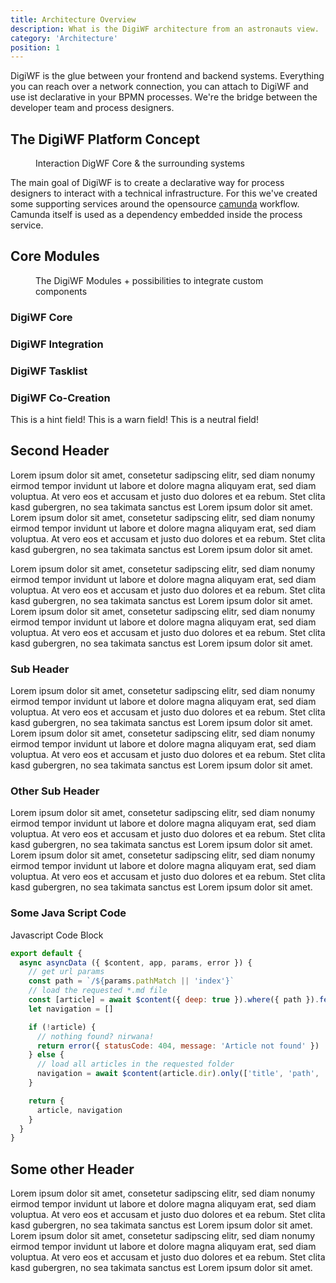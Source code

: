 ```yaml
---
title: Architecture Overview
description: What is the DigiWF architecture from an astronauts view.
category: 'Architecture'
position: 1
---
```


DigiWF is the glue between your frontend and backend systems. Everything you can reach over a network connection, you can attach to DigiWF and use ist declarative in your BPMN processes. We're the bridge between the developer team and process designers.

## The DigiWF Platform Concept
<figure>
<v-img alt="The concept behind DigiWF. In the middle are your business processes, that can talk to your backend or the cloud via integration artifacts." contain max-width="960" src="resources/documentation/architecture/digiwf_concept.png" lazy-src="preview_blue_yellow.png" ></v-img>
<figcaption>Interaction DigWF Core & the surrounding systems</figcaption>
</figure>

The main goal of DigiWF is to create a declarative way for process designers to interact with a technical infrastructure. For this we've created some supporting services around the opensource [camunda](https://camunda.com/) workflow. Camunda itself is used as a dependency embedded inside the process service.


## Core Modules
<figure>
<v-img contain max-width="960" src="resources/documentation/architecture/digiwf_core_modules.png" lazy-src="preview_blue_yellow.png" ></v-img>
<figcaption>The DigiWF Modules + possibilities to integrate custom components</figcaption>
</figure>

### DigiWF Core

### DigiWF Integration

### DigiWF Tasklist

### DigiWF Co-Creation

<v-alert color="yellow darken-1" border="left" elevation="2" colored-border icon="mdi-robot-confused">
This is a hint field!
</v-alert>

<v-alert color="red darken-1" border="left" elevation="2" colored-border icon="mdi-robot-angry">
This is a warn field!
</v-alert>

<v-alert color="grey lighten-1" border="left" elevation="2" colored-border icon="mdi-robot-happy">
This is a neutral field!
</v-alert>

## Second Header
Lorem ipsum dolor sit amet, consetetur sadipscing elitr, sed diam nonumy eirmod tempor invidunt ut labore et dolore magna aliquyam erat, sed diam voluptua. At vero eos et accusam et justo duo dolores et ea rebum. Stet clita kasd gubergren, no sea takimata sanctus est Lorem ipsum dolor sit amet. Lorem ipsum dolor sit amet, consetetur sadipscing elitr, sed diam nonumy eirmod tempor invidunt ut labore et dolore magna aliquyam erat, sed diam voluptua. At vero eos et accusam et justo duo dolores et ea rebum. Stet clita kasd gubergren, no sea takimata sanctus est Lorem ipsum dolor sit amet.

Lorem ipsum dolor sit amet, consetetur sadipscing elitr, sed diam nonumy eirmod tempor invidunt ut labore et dolore magna aliquyam erat, sed diam voluptua. At vero eos et accusam et justo duo dolores et ea rebum. Stet clita kasd gubergren, no sea takimata sanctus est Lorem ipsum dolor sit amet. Lorem ipsum dolor sit amet, consetetur sadipscing elitr, sed diam nonumy eirmod tempor invidunt ut labore et dolore magna aliquyam erat, sed diam voluptua. At vero eos et accusam et justo duo dolores et ea rebum. Stet clita kasd gubergren, no sea takimata sanctus est Lorem ipsum dolor sit amet.

### Sub Header
Lorem ipsum dolor sit amet, consetetur sadipscing elitr, sed diam nonumy eirmod tempor invidunt ut labore et dolore magna aliquyam erat, sed diam voluptua. At vero eos et accusam et justo duo dolores et ea rebum. Stet clita kasd gubergren, no sea takimata sanctus est Lorem ipsum dolor sit amet. Lorem ipsum dolor sit amet, consetetur sadipscing elitr, sed diam nonumy eirmod tempor invidunt ut labore et dolore magna aliquyam erat, sed diam voluptua. At vero eos et accusam et justo duo dolores et ea rebum. Stet clita kasd gubergren, no sea takimata sanctus est Lorem ipsum dolor sit amet.

### Other Sub Header
Lorem ipsum dolor sit amet, consetetur sadipscing elitr, sed diam nonumy eirmod tempor invidunt ut labore et dolore magna aliquyam erat, sed diam voluptua. At vero eos et accusam et justo duo dolores et ea rebum. Stet clita kasd gubergren, no sea takimata sanctus est Lorem ipsum dolor sit amet. Lorem ipsum dolor sit amet, consetetur sadipscing elitr, sed diam nonumy eirmod tempor invidunt ut labore et dolore magna aliquyam erat, sed diam voluptua. At vero eos et accusam et justo duo dolores et ea rebum. Stet clita kasd gubergren, no sea takimata sanctus est Lorem ipsum dolor sit amet.

### Some Java Script Code

Javascript Code Block
```javascript
export default {
  async asyncData ({ $content, app, params, error }) {
    // get url params
    const path = `/${params.pathMatch || 'index'}`
    // load the requested *.md file
    const [article] = await $content({ deep: true }).where({ path }).fetch()
    let navigation = []

    if (!article) {
      // nothing found? nirwana!
      return error({ statusCode: 404, message: 'Article not found' })
    } else {
      // load all articles in the requested folder
      navigation = await $content(article.dir).only(['title', 'path', 'category']).sortBy('position').fetch()
    }

    return {
      article, navigation
    }
  }
}
```

## Some other Header
Lorem ipsum dolor sit amet, consetetur sadipscing elitr, sed diam nonumy eirmod tempor invidunt ut labore et dolore magna aliquyam erat, sed diam voluptua. At vero eos et accusam et justo duo dolores et ea rebum. Stet clita kasd gubergren, no sea takimata sanctus est Lorem ipsum dolor sit amet. Lorem ipsum dolor sit amet, consetetur sadipscing elitr, sed diam nonumy eirmod tempor invidunt ut labore et dolore magna aliquyam erat, sed diam voluptua. At vero eos et accusam et justo duo dolores et ea rebum. Stet clita kasd gubergren, no sea takimata sanctus est Lorem ipsum dolor sit amet.
